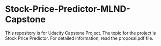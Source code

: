 # Stock-Price-Predictor-MLND-Capstone

This repository is for Udacity Capstone Project. The topic for the project is Stock Price Predictor.
For detailed information, read the proposal.pdf file.
